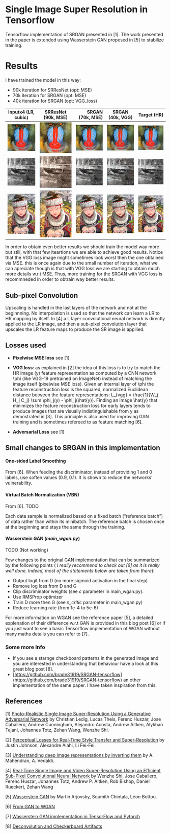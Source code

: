 # Single Image Super Resolution in Tensorflow
Tensorflow implementation of SRGAN presented in [1]. The work presented in the paper is extended using Wasserstein GAN
propesed in [5] to stabilize training.

# Results
I have trained the model in this way: 
- 90k iteration for SRResNet (opt: MSE)
- 70k iteration for SRGAN (opt: MSE) 
- 40k iteration for SRGAN (opt: VGG_loss) 

|  Inputx4 (LR, cubic) | SRResNet (90k, MSE) | SRGAN (70k, MSE) | SRGAN (40k, VGG) | Target (HR)|
| ------------- |:----------------:| ----------------:|:----------------:| ----------:|
| ![alt text](./results/img_001x4.png)      | ![alt text](./results/img_001_SRResNet_MSE_90k_ac.png) | ![alt text](./results/img_001_SRGAN_MSE_70k_ac.png) | ![alt text](./results/img_001_SRGAN_VGG_40k_ac.png) | ![alt text](./results/img_001-targets.png) |
| ![alt text](./results/img_003x4.png)      | ![alt text](./results/img_003_SRResNet_MSE_90k_ac.png) | ![alt text](./results/img_003_SRGAN_MSE_70k_ac.png) | ![alt text](./results/img_003_SRGAN_VGG_40k_ac.png) | ![alt text](./results/img_003-targets.png) |
| ![alt text](./results/img_005x4.png)      | ![alt text](./results/img_005_SRResNet_MSE_90k_ac.png) | ![alt text](./results/img_005_SRGAN_MSE_70k_ac.png) | ![alt text](./results/img_005_SRGAN_VGG_40k_ac.png) | ![alt text](./results/img_005-targets.png) |
 
In order to obtain even better results we should train the model way more but still, with that few iteartions 
we are able to achieve good results. Notice that the VGG loss image might sometimes look worst then the one obtained 
via MSE. this is once again due to the small number of iteration, what we can apreciate though is that with VGG loss we 
are starting to obtain much more details w.r.t MSE. Thus, more training for the SRGAN with VGG loss is recommneded in order to obtrain way better results.

## Sub-pixel Convolution
Upscaling is handled in the last layers of the network and not at the beginnning. No interpolation is used so that
the network can learn a LR to HR mapping by itself.
In [4] a L layer convolutional neural network is directly applied to
the LR image, and then a sub-pixel convolution layer
that upscales the LR feature maps to produce the SR image is appllied.


## Losses used 
- **Pixelwise MSE loss** see [1]
- **VGG loss**: as explained in [2] the idea of this loss is to try to match the HR image (y) feature representation
 as computed by a CNN network \phi (like VGG-19 pretrained on ImageNet) instead of matching the image itself (pixelwise MSE loss). 
 Given an internal layer of \phi the feature reconstruction loss is the squared, normalized Euclidean distance between 
 the feature representations:
 L_{vgg} = \frac{1}{W_j H_j C_j} \sum \phi_j(y) - \phi_j(\hat{y}).
 Finding an image \hat{y} that minimizes the feature reconstruction loss for early layers tends to produce images that are 
 visually indistinguishable from y as demostrated in [3].
 This principle is also used for improving GAN training and is sometimes refereed to as feature matching [6].
 
- **Adversarial Loss** see [1]

## Small changes to SRGAN in this implementation

#### One-sided Label Smoothing
From [6]. When feeding the discriminator, instead of providing 1 and 0 labels, 
use soften values (0.9, 0.1). It is shown to reduce the networks’ vulnerability.

#### Virtual Batch Normalization (VBN)
From [6]. TODO

Each data sample is normalized based on a fixed batch (“reference batch”) of data 
rather than within its minibatch. The reference batch is chosen once at 
the beginning and stays the same through the training.

#### Wasserstein GAN (_main_wgan.py_)
TODO (Not working)

Few changes to the original GAN implementation that can be summarized by the 
following points ( _I really recommend to check out [6] as it is really well done. Indeed, most of the statements 
below are taken from there_):  
- Output logit from D (no more sigmoid activation in the final step)
- Remove log loss from D and G
- Clip discriminator weights (see _c_ parameter in main_wgan.py).
- Use RMSProp optimizer
- Train D more then G (see _n_critic_ parameter in main_wgan.py)
- Reduce learning rate (from 1e-4 to 5e-6)

For more information on WGAN see the reference paper [5], a detailed explenation of their difference w.r.t GAN is provided 
in this blog post [6] or if you just want to see a basic Tensorflow implementation of WGAN without many maths details 
you can refer to [7].

### Some more Info 
- If you see a starnge checkboard patterns in the generated image and you are interested in understanding that behaviour have a look at 
 this great blog post [8].
- [https://github.com/brade31919/SRGAN-tensorflow](https://github.com/brade31919/SRGAN-tensorflow) an other implementation of the same paper. I have taken inspiration from this.

## References
[1] [Photo-Realistic Single Image Super-Resolution Using a Generative Adversarial
Network](https://arxiv.org/abs/1609.04802) by Christian Ledig, Lucas Theis, Ferenc Huszár, Jose Caballero, Andrew Cunningham,
Alejandro Acosta, Andrew Aitken, Alykhan Tejani, Johannes Totz, Zehan Wang, Wenzhe Shi.

[2] [Perceptual Losses for Real-Time Style Transfer
and Super-Resolution](https://arxiv.org/abs/1603.08155) by Justin Johnson, Alexandre Alahi, Li Fei-Fei.

[3] [Understanding deep image representations by inverting them](https://arxiv.org/abs/1412.0035) by A. Mahendran, A. Vedaldi.

[4] [Real-Time Single Image and Video Super-Resolution Using an Efficient Sub-Pixel Convolutional Neural Network](https://arxiv.org/abs/1609.05158v2) by Wenzhe Shi, Jose Caballero, Ferenc Huszar, Johannes Totz, Andrew P. Aitken, Rob Bishop, Daniel Rueckert, Zehan Wang


[5] [Wasserstein GAN](https://arxiv.org/abs/1701.07875) by Martin Arjovsky, Soumith Chintala, Léon Bottou.

[6] [From GAN to WGAN](https://lilianweng.github.io/lil-log/2017/08/20/from-GAN-to-WGAN.html)

[7] [Wasserstein GAN implementation in TensorFlow and Pytorch](https://wiseodd.github.io/techblog/2017/02/04/wasserstein-gan/)

[8] [Deconvolution and Checkerboard Artifacts](https://distill.pub/2016/deconv-checkerboard/)
